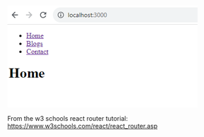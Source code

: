 ![example image of app](./examplePage.png)

From the w3 schools react router tutorial: 
https://www.w3schools.com/react/react_router.asp